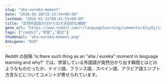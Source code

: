 ```yaml
---
slug: "aha-eureka-moment"
date: "2016-01-28T15:15:54+00:00"
lastmod: "2016-01-31T08:41:51+00:00"
title: "突然外国語が分かり出す決定的な瞬間"
gene_url: "https://www.reddit.com/r/languagelearning/comments/42sy0j/is_there_such_thing_as_an_aha_eureka_moment_in/"
tags: ["reddit","学習","英文"]
thumbnail: "aha-eureka-moment.png"
Ankigene: "029"
---
```

Reddit の投稿 'Is there such thing as an "aha / eureka" moment in language learning and why?' では、学習している外国語が突然分かり出す瞬間とはどのようなものだったか、ドイツ語、フランス語、スペイン語、アラビア語エジプト方言などについてコメントが寄せられています。

